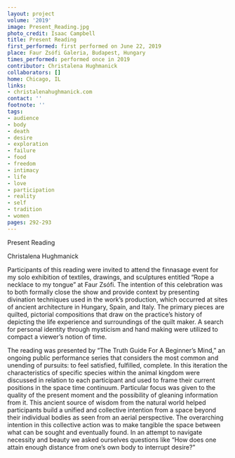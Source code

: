```yaml
---
layout: project
volume: '2019'
image: Present_Reading.jpg
photo_credit: Isaac Campbell
title: Present Reading
first_performed: first performed on June 22, 2019
place: Faur Zsófi Galeria, Budapest, Hungary
times_performed: performed once in 2019
contributor: Christalena Hughmanick
collaborators: []
home: Chicago, IL
links:
- christalenahughmanick.com
contact: ''
footnote: ''
tags:
- audience
- body
- death
- desire
- exploration
- failure
- food
- freedom
- intimacy
- life
- love
- participation
- reality
- self
- tradition
- women
pages: 292-293
---
```



Present Reading

Christalena Hughmanick

Participants of this reading were invited to attend the finnasage event for my solo exhibition of textiles, drawings, and sculptures entitled “Rope a necklace to my tongue” at Faur Zsófi. The intention of this celebration was to both formally close the show and provide context by presenting divination techniques used in the work’s production, which occurred at sites of ancient architecture in Hungary, Spain, and Italy. The primary pieces are quilted, pictorial compositions that draw on the practice’s history of depicting the life experience and surroundings of the quilt maker. A search for personal identity through mysticism and hand making were utilized to compact a viewer’s notion of time.

The reading was presented by “The Truth Guide For A Beginner’s Mind,” an ongoing public performance series that considers the most common and unending of pursuits: to feel satisfied, fulfilled, complete. In this iteration the characteristics of specific species within the animal kingdom were discussed in relation to each participant and used to frame their current positions in the space time continuum. Particular focus was given to the quality of the present moment and the possibility of gleaning information from it. This ancient source of wisdom from the natural world helped participants build a unified and collective intention from a space beyond their individual bodies as seen from an aerial perspective. The overarching intention in this collective action was to make tangible the space between what can be sought and eventually found. In an attempt to navigate necessity and beauty we asked ourselves questions like “How does one attain enough distance from one’s own body to interrupt desire?”
